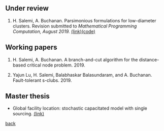 ## Under review

1. H. Salemi, A. Buchanan. Parsimonious formulations for low-diameter clusters. Revision submitted to *Mathematical Programming Computation, August 2019.* [(link)](http://www.optimization-online.org/DB_HTML/2017/09/6196.html)[(code)](https://github.com/halisalemi/ParsimoniousKClub)

## Working papers
1. H. Salemi, A. Buchanan. A branch-and-cut algorithm for the distance-based critical node problem. 2019.

2. Yajun Lu, H. Salemi, Balabhaskar Balasundaram, and A. Buchanan. Fault-tolerant s-clubs. 2019.

## Master thesis 

- Global facility location: stochastic capacitated model with single sourcing. [(link)](https://www.politesi.polimi.it/handle/10589/108091)

[back](./README.md)
